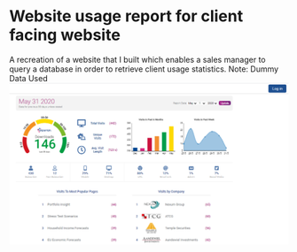 # Website usage report for client facing website
A recreation of a website that I built which enables a sales manager to query a database in order to retrieve client usage statistics.
Note: Dummy Data Used
<img src="./Thumbnail.png">
